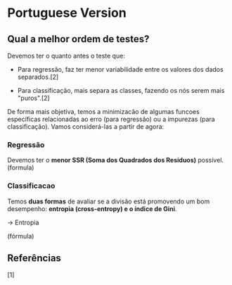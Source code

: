 # Portuguese Version

## Qual a melhor ordem de testes?

Devemos ter o quanto antes o teste que:
- Para regressão, faz ter menor variabilidade entre os valores dos dados separados.[2]
  
- Para classificação, mais separa as classes, fazendo os nós serem mais "puros".[2]


De forma mais objetiva, temos a minimizacão de algumas funcoes específicas relacionadas ao erro (para regressão) ou a impurezas (para classificação). Vamos considerá-las a partir de agora:


### Regressão
Devemos ter o **menor SSR (Soma dos Quadrados dos Resíduos)** possível.
(formula)


### Classificacao
Temos **duas formas** de avaliar se a divisão está promovendo um bom desempenho: **entropia (cross-entropy) e o índice de Gini**.

-> Entropia

(fórmula)


## Referências
[1] 
